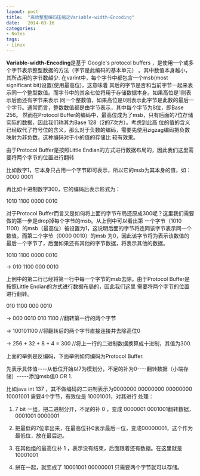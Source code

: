 ```yaml
---
layout: post
title:  "高效整型编码压缩之Variable-width-Encoding"
date:   2014-03-16
categories: 
- Notes 
tags:
- Linux
---
```


**Variable-width-Encoding**是基于 Google's protocol buffers ，是使用一个或多个字节表示整型数据的方法（字节是此编码的基本单元）
。其中数值本身越小，其所占用的字节数越少. 在varint中，每个字节中都包含一个msb(most significant bit)设置(使用最高位)，这意味着
其后的字节是否和当前字节一起来表示同一个整型数值。而字节中的其余七位将用于存储数据本身。如果高位是1则表示后面还有字节来表示
同一个整数值，如果高位是0则表示此字节是此数的最后一个字节。通常而言，整数数值都是由字节表示，其中每个字节为8位，即Base 256。
然而在Protocol Buffer的编码中，最高位成为了msb，只有后面的7位存储实际的数据，因此我们称其为Base 128（2的7次方）。考虑到此高
位的值的含义已经取代了符号位的含义，那么对于负数的编码，需要先使用zigzag编码把负数映射为非负数。这种编码对于小的值的存储比
较有效果。

由于Protocol Buffer是按照Little Endian的方式进行数据布局的，因此我们这里需要将两个字节的位置进行翻转
      
比如数字1，它本身只占用一个字节即可表示，所以它的msb为其本身的值，如：
 0000 0001
 
再比如十进制数字300，它的编码后表示形式为：

1010 1100 0000 0010

对于Protocol Buffer而言又是如何将上面的字节布局还原成300呢？这里我们需要做的第一步是drop掉每个字节的msb。从上例中可以看出第
一个字节（1010 1100）的msb（最高位）被设置为1，这说明后面的字节将连同该字节表示同一个数值，而第二个字节（0000 0010）的msb
为0，因此该字节将为表示该数值的最后一个字节了，后面如果还有其他的字节数据，将表示其他的数据。

1010 1100 0000 0010

-> 010 1100 000 0010

上例中的第二行已经将第一行中每一个字节的msb去除。由于Protocol Buffer是按照Little Endian的方式进行数据布局的，因此我们这里
需要将两个字节的位置进行翻转。

010 1100 000 0010

-> 000 0010 010 1100           //翻转第一行的两个字节

-> 100101100                    //将翻转后的两个字节直接连接并去除高位0

-> 256 + 32 + 8 + 4 = 300    //将上一行的二进制数据换算成十进制，其值为300.

上面的举例是反编码，下面举例如何编码为Protocol Buffer.

先表示具体值----从低位开始以7为模划分，不足的补为0----翻转数据（小端存储）-----添加msb值0 OR 1.

比如java  int  137 ，其不做编码的二进制表示为0000000  00000000  00000000 10001001 需要4个字节，有效位是 10001001，对其进行
处理：
1.	7 bit 一组，把二进制分开，不足的补 0 ，变成 0000001 0001001翻转数据，0001001  0000001

2. 把最低的7位拿出来，在最高位补0表示最后一位，变成00000001，这个作为最低位，放在最后边。

3. 在其他组的最高位补 1 ，表示没有结束，后面跟着还有数据。在这里就是 10001001

4. 拼在一起，就变成了 10001001  00000001 只需要两个字节就可以存储。 

